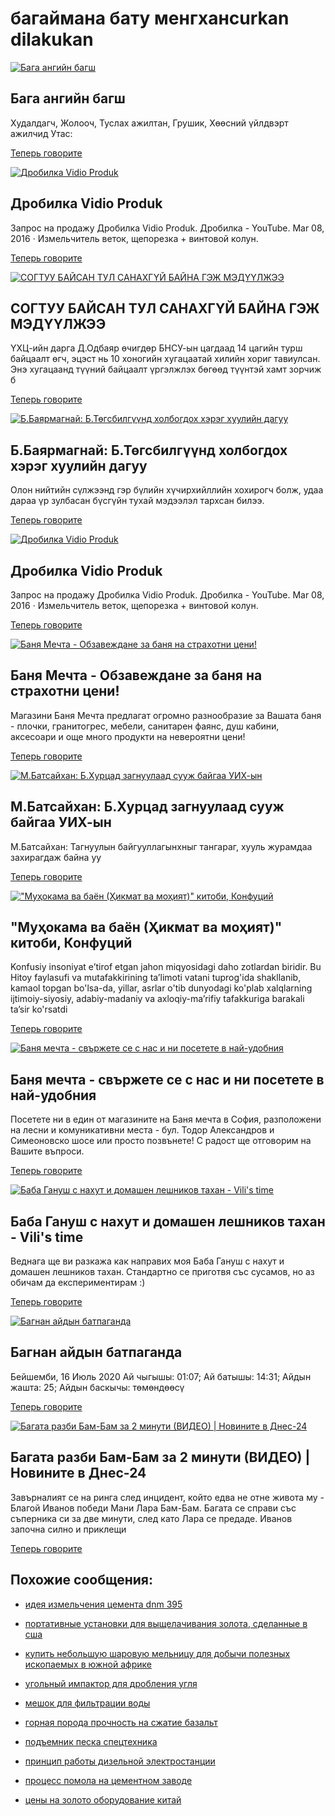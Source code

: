 # багаймана бату менгханcurkan dilakukan
<a href="https://mnn.zoosnet.net/LR/Chatpre.aspx?id=MNN94995150&p=https://ateliertankink.nl/" target="_blank">![Бага ангийн багш](https://github.com/aggregatecrushing/img/raw/main/196.jpg)</a>
## Бага ангийн багш
 Худалдагч, Жолооч, Туслах ажилтан, Грушик, Хөөсний үйлдвэрт ажилчид Утас: 
<a href="https://mnn.zoosnet.net/LR/Chatpre.aspx?id=MNN94995150&p=https://ateliertankink.nl/" target="_blank">Теперь говорите</a>
<a href="https://mnn.zoosnet.net/LR/Chatpre.aspx?id=MNN94995150&p=https://ateliertankink.nl/" target="_blank">![Дробилка Vidio Produk](https://github.com/aggregatecrushing/img/raw/main/318.jpg)</a>
## Дробилка Vidio Produk
Запрос на продажу Дробилка Vidio Produk. Дробилка - YouTube. Mar 08, 2016 · Измельчитель веток, щепорезка + винтовой колун.
<a href="https://mnn.zoosnet.net/LR/Chatpre.aspx?id=MNN94995150&p=https://ateliertankink.nl/" target="_blank">Теперь говорите</a>
<a href="https://mnn.zoosnet.net/LR/Chatpre.aspx?id=MNN94995150&p=https://ateliertankink.nl/" target="_blank">![СОГТУУ БАЙСАН ТУЛ САНАХГҮЙ БАЙНА ГЭЖ МЭДҮҮЛЖЭЭ](https://github.com/aggregatecrushing/img/raw/main/510.jpg)</a>
## СОГТУУ БАЙСАН ТУЛ САНАХГҮЙ БАЙНА ГЭЖ МЭДҮҮЛЖЭЭ
ҮХЦ-ийн дарга Д.Одбаяр өчигдөр БНСУ-ын цагдаад 14 цагийн турш байцаалт өгч, эцэст нь 10 хоногийн хугацаатай хилийн хориг тавиулсан. Энэ хугацаанд түүний байцаалт үргэлжлэх бөгөөд түүнтэй хамт зорчиж б
<a href="https://mnn.zoosnet.net/LR/Chatpre.aspx?id=MNN94995150&p=https://ateliertankink.nl/" target="_blank">Теперь говорите</a>
<a href="https://mnn.zoosnet.net/LR/Chatpre.aspx?id=MNN94995150&p=https://ateliertankink.nl/" target="_blank">![Б.Баярмагнай: Б.Төгсбилгүүнд холбогдох хэрэг хуулийн дагуу ](https://github.com/aggregatecrushing/img/raw/main/109.jpg)</a>
## Б.Баярмагнай: Б.Төгсбилгүүнд холбогдох хэрэг хуулийн дагуу 
Олон нийтийн сүлжээнд гэр бүлийн хүчирхийллийн хохирогч болж, удаа дараа үр зулбасан бүсгүйн тухай мэдээлэл тархсан билээ.
<a href="https://mnn.zoosnet.net/LR/Chatpre.aspx?id=MNN94995150&p=https://ateliertankink.nl/" target="_blank">Теперь говорите</a>
<a href="https://mnn.zoosnet.net/LR/Chatpre.aspx?id=MNN94995150&p=https://ateliertankink.nl/" target="_blank">![Дробилка Vidio Produk](https://github.com/aggregatecrushing/img/raw/main/331.jpg)</a>
## Дробилка Vidio Produk
Запрос на продажу Дробилка Vidio Produk. Дробилка - YouTube. Mar 08, 2016 · Измельчитель веток, щепорезка + винтовой колун.
<a href="https://mnn.zoosnet.net/LR/Chatpre.aspx?id=MNN94995150&p=https://ateliertankink.nl/" target="_blank">Теперь говорите</a>
<a href="https://mnn.zoosnet.net/LR/Chatpre.aspx?id=MNN94995150&p=https://ateliertankink.nl/" target="_blank">![Баня Мечта - Обзавеждане за баня на страхотни цени!](https://github.com/aggregatecrushing/img/raw/main/657.jpg)</a>
## Баня Мечта - Обзавеждане за баня на страхотни цени!
Магазини Баня Мечта предлагат огромно разнообразие за Вашата баня - плочки, гранитогрес, мебели, санитарен фаянс, душ кабини, аксесоари и още много продукти на невероятни цени!
<a href="https://mnn.zoosnet.net/LR/Chatpre.aspx?id=MNN94995150&p=https://ateliertankink.nl/" target="_blank">Теперь говорите</a>
<a href="https://mnn.zoosnet.net/LR/Chatpre.aspx?id=MNN94995150&p=https://ateliertankink.nl/" target="_blank">![М.Батсайхан: Б.Хурцад загнуулаад сууж байгаа УИХ-ын ](https://github.com/aggregatecrushing/img/raw/main/484.jpg)</a>
## М.Батсайхан: Б.Хурцад загнуулаад сууж байгаа УИХ-ын 
М.Батсайхан: Тагнуулын байгууллагынхныг тангараг, хууль журамдаа захирагдаж байна уу 
<a href="https://mnn.zoosnet.net/LR/Chatpre.aspx?id=MNN94995150&p=https://ateliertankink.nl/" target="_blank">Теперь говорите</a>
<a href="https://mnn.zoosnet.net/LR/Chatpre.aspx?id=MNN94995150&p=https://ateliertankink.nl/" target="_blank">!["Муҳокама ва баён (Ҳикмат ва моҳият)" китоби, Конфуций](https://github.com/aggregatecrushing/img/raw/main/200.jpg)</a>
## "Муҳокама ва баён (Ҳикмат ва моҳият)" китоби, Конфуций
Konfusiy insoniyat e&rsquo;tirof etgan jahon miqyosidagi daho zotlardan biridir. Bu Hitoy faylasufi va mutafakkirining ta&rsquo;limoti vatani tuprog'ida shakllanib, kamaol topgan bo'lsa-da, yillar, asrlar o'tib dunyodagi ko'plab xalqlarning ijtimoiy-siyosiy, adabiy-madaniy va axloqiy-ma&rsquo;rifiy tafakkuriga barakali ta&rsquo;sir ko'rsatdi
<a href="https://mnn.zoosnet.net/LR/Chatpre.aspx?id=MNN94995150&p=https://ateliertankink.nl/" target="_blank">Теперь говорите</a>
<a href="https://mnn.zoosnet.net/LR/Chatpre.aspx?id=MNN94995150&p=https://ateliertankink.nl/" target="_blank">![Баня мечта - свържете се с нас и ни посетете в най-удобния ](https://github.com/aggregatecrushing/img/raw/main/730.jpg)</a>
## Баня мечта - свържете се с нас и ни посетете в най-удобния 
Посетете ни в един от магазините на Баня мечта в София, разположени на лесни и комуникативни места - бул. Тодор Александров и Симеоновско шосе или просто позвънете! С радост ще отговорим на Вашите въпроси.
<a href="https://mnn.zoosnet.net/LR/Chatpre.aspx?id=MNN94995150&p=https://ateliertankink.nl/" target="_blank">Теперь говорите</a>
<a href="https://mnn.zoosnet.net/LR/Chatpre.aspx?id=MNN94995150&p=https://ateliertankink.nl/" target="_blank">![Баба Гануш с нахут и домашен лешников тахан - Vili's time](https://github.com/aggregatecrushing/img/raw/main/238.jpg)</a>
## Баба Гануш с нахут и домашен лешников тахан - Vili's time
Веднага ще ви разкажа как направих моя Баба Гануш с нахут и домашен лешников тахан. Стандартно се приготвя със сусамов, но аз обичам да експериментирам :)
<a href="https://mnn.zoosnet.net/LR/Chatpre.aspx?id=MNN94995150&p=https://ateliertankink.nl/" target="_blank">Теперь говорите</a>
<a href="https://mnn.zoosnet.net/LR/Chatpre.aspx?id=MNN94995150&p=https://ateliertankink.nl/" target="_blank">![Багнан айдын батпаганда](https://github.com/aggregatecrushing/img/raw/main/589.jpg)</a>
## Багнан айдын батпаганда
Бейшемби, 16 Июль 2020 Ай чыгышы: 01:07; Ай батышы: 14:31; Айдын жашта: 25; Айдын баскычы: төмөндөөсү
<a href="https://mnn.zoosnet.net/LR/Chatpre.aspx?id=MNN94995150&p=https://ateliertankink.nl/" target="_blank">Теперь говорите</a>
<a href="https://mnn.zoosnet.net/LR/Chatpre.aspx?id=MNN94995150&p=https://ateliertankink.nl/" target="_blank">![Багата разби Бам-Бам за 2 минути (ВИДЕО) | Новините в Днес-24](https://github.com/aggregatecrushing/img/raw/main/295.jpg)</a>
## Багата разби Бам-Бам за 2 минути (ВИДЕО) | Новините в Днес-24
Завърналият се на ринга след инцидент, който едва не отне живота му - Благой Иванов победи Мани Лара Бам-Бам. Багата се справи със съперника си за две минути, след като Лара се предаде. Иванов започна силно и приклещи 
<a href="https://mnn.zoosnet.net/LR/Chatpre.aspx?id=MNN94995150&p=https://ateliertankink.nl/" target="_blank">Теперь говорите</a>
## Похожие сообщения:
* [идея измельчения цемента dnm 395](%D0%B8%D0%B4%D0%B5%D1%8F%20%D0%B8%D0%B7%D0%BC%D0%B5%D0%BB%D1%8C%D1%87%D0%B5%D0%BD%D0%B8%D1%8F%20%D1%86%D0%B5%D0%BC%D0%B5%D0%BD%D1%82%D0%B0%20dnm%20395.md)
* [портативные установки для выщелачивания золота, сделанные в сша](%D0%BF%D0%BE%D1%80%D1%82%D0%B0%D1%82%D0%B8%D0%B2%D0%BD%D1%8B%D0%B5%20%D1%83%D1%81%D1%82%D0%B0%D0%BD%D0%BE%D0%B2%D0%BA%D0%B8%20%D0%B4%D0%BB%D1%8F%20%D0%B2%D1%8B%D1%89%D0%B5%D0%BB%D0%B0%D1%87%D0%B8%D0%B2%D0%B0%D0%BD%D0%B8%D1%8F%20%D0%B7%D0%BE%D0%BB%D0%BE%D1%82%D0%B0%2C%20%D1%81%D0%B4%D0%B5%D0%BB%D0%B0%D0%BD%D0%BD%D1%8B%D0%B5%20%D0%B2%20%D1%81%D1%88%D0%B0.md)
* [купить небольшую шаровую мельницу для добычи полезных ископаемых в южной африке](%D0%BA%D1%83%D0%BF%D0%B8%D1%82%D1%8C%20%D0%BD%D0%B5%D0%B1%D0%BE%D0%BB%D1%8C%D1%88%D1%83%D1%8E%20%D1%88%D0%B0%D1%80%D0%BE%D0%B2%D1%83%D1%8E%20%D0%BC%D0%B5%D0%BB%D1%8C%D0%BD%D0%B8%D1%86%D1%83%20%D0%B4%D0%BB%D1%8F%20%D0%B4%D0%BE%D0%B1%D1%8B%D1%87%D0%B8%20%D0%BF%D0%BE%D0%BB%D0%B5%D0%B7%D0%BD%D1%8B%D1%85%20%D0%B8%D1%81%D0%BA%D0%BE%D0%BF%D0%B0%D0%B5%D0%BC%D1%8B%D1%85%20%D0%B2%20%D1%8E%D0%B6%D0%BD%D0%BE%D0%B9%20%D0%B0%D1%84%D1%80%D0%B8%D0%BA%D0%B5.md)
* [угольный импактор для дробления угля](%D1%83%D0%B3%D0%BE%D0%BB%D1%8C%D0%BD%D1%8B%D0%B9%20%D0%B8%D0%BC%D0%BF%D0%B0%D0%BA%D1%82%D0%BE%D1%80%20%D0%B4%D0%BB%D1%8F%20%D0%B4%D1%80%D0%BE%D0%B1%D0%BB%D0%B5%D0%BD%D0%B8%D1%8F%20%D1%83%D0%B3%D0%BB%D1%8F.md)
* [мешок для фильтрации воды](%D0%BC%D0%B5%D1%88%D0%BE%D0%BA%20%D0%B4%D0%BB%D1%8F%20%D1%84%D0%B8%D0%BB%D1%8C%D1%82%D1%80%D0%B0%D1%86%D0%B8%D0%B8%20%D0%B2%D0%BE%D0%B4%D1%8B.md)
* [горная порода прочность на сжатие базальт](%D0%B3%D0%BE%D1%80%D0%BD%D0%B0%D1%8F%20%D0%BF%D0%BE%D1%80%D0%BE%D0%B4%D0%B0%20%D0%BF%D1%80%D0%BE%D1%87%D0%BD%D0%BE%D1%81%D1%82%D1%8C%20%D0%BD%D0%B0%20%D1%81%D0%B6%D0%B0%D1%82%D0%B8%D0%B5%20%D0%B1%D0%B0%D0%B7%D0%B0%D0%BB%D1%8C%D1%82.md)
* [подъемник песка спецтехника](%D0%BF%D0%BE%D0%B4%D1%8A%D0%B5%D0%BC%D0%BD%D0%B8%D0%BA%20%D0%BF%D0%B5%D1%81%D0%BA%D0%B0%20%D1%81%D0%BF%D0%B5%D1%86%D1%82%D0%B5%D1%85%D0%BD%D0%B8%D0%BA%D0%B0.md)
* [принцип работы дизельной электростанции](%D0%BF%D1%80%D0%B8%D0%BD%D1%86%D0%B8%D0%BF%20%D1%80%D0%B0%D0%B1%D0%BE%D1%82%D1%8B%20%D0%B4%D0%B8%D0%B7%D0%B5%D0%BB%D1%8C%D0%BD%D0%BE%D0%B9%20%D1%8D%D0%BB%D0%B5%D0%BA%D1%82%D1%80%D0%BE%D1%81%D1%82%D0%B0%D0%BD%D1%86%D0%B8%D0%B8.md)
* [процесс помола на цементном заводе](%D0%BF%D1%80%D0%BE%D1%86%D0%B5%D1%81%D1%81%20%D0%BF%D0%BE%D0%BC%D0%BE%D0%BB%D0%B0%20%D0%BD%D0%B0%20%D1%86%D0%B5%D0%BC%D0%B5%D0%BD%D1%82%D0%BD%D0%BE%D0%BC%20%D0%B7%D0%B0%D0%B2%D0%BE%D0%B4%D0%B5.md)
* [цены на золото оборудование китай](%D1%86%D0%B5%D0%BD%D1%8B%20%D0%BD%D0%B0%20%D0%B7%D0%BE%D0%BB%D0%BE%D1%82%D0%BE%20%D0%BE%D0%B1%D0%BE%D1%80%D1%83%D0%B4%D0%BE%D0%B2%D0%B0%D0%BD%D0%B8%D0%B5%20%D0%BA%D0%B8%D1%82%D0%B0%D0%B9.md)
